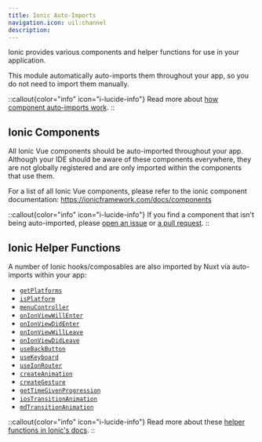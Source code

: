 ```yaml
---
title: Ionic Auto-Imports
navigation.icon: uil:channel
description:
---
```


Ionic provides various components and helper functions for use in your application.

This module automatically auto-imports them throughout your app, so you do not need to import them manually.

::callout{color="info" icon="i-lucide-info"}
Read more about [how component auto-imports work](https://v3.nuxtjs.org/guide/directory-structure/components#components-directory).
::

## Ionic Components

All Ionic Vue components should be auto-imported throughout your app. Although your IDE should be aware of these components everywhere, they are not globally registered and are only imported within the components that use them.

For a list of all Ionic Vue components, please refer to the ionic component documentation: https://ionicframework.com/docs/components

::callout{color="info" icon="i-lucide-info"}
If you find a component that isn't being auto-imported, please [open an issue](https://github.com/nuxt-modules/ionic/issues/new/choose) or [a pull request](https://github.com/nuxt-modules/ionic/compare).
::

## Ionic Helper Functions

A number of Ionic hooks/composables are also imported by Nuxt via auto-imports within your app:

- [`getPlatforms`](https://ionicframework.com/docs/vue/platform#getplatforms)
- [`isPlatform`](https://ionicframework.com/docs/vue/platform#isplatform)
- [`menuController`](https://ionicframework.com/docs/api/menu)
- [`onIonViewWillEnter`](https://ionicframework.com/docs/vue/lifecycle#ionic-framework-lifecycle-methods)
- [`onIonViewDidEnter`](https://ionicframework.com/docs/vue/lifecycle#ionic-framework-lifecycle-methods)
- [`onIonViewWillLeave`](https://ionicframework.com/docs/vue/lifecycle#ionic-framework-lifecycle-methods)
- [`onIonViewDidLeave`](https://ionicframework.com/docs/vue/lifecycle#ionic-framework-lifecycle-methods)
- [`useBackButton`](https://ionicframework.com/docs/vue/utility-functions#hardware-back-button)
- [`useKeyboard`](https://ionicframework.com/docs/vue/utility-functions#keyboard)
- [`useIonRouter`](https://ionicframework.com/docs/vue/utility-functions#router)
- [`createAnimation`](https://ionicframework.com/docs/utilities/animations)
- [`createGesture`](https://ionicframework.com/docs/utilities/gestures)
- [`getTimeGivenProgression`](https://github.com/ionic-team/ionic-framework/blob/main/core/src/utils/animation/cubic-bezier.ts#L20)
- [`iosTransitionAnimation`](https://github.com/ionic-team/ionic-framework/blob/main/core/src/utils/transition/ios.transition.ts#L267)
- [`mdTransitionAnimation`](https://github.com/ionic-team/ionic-framework/blob/main/core/src/utils/transition/md.transition.ts#L6)

::callout{color="info" icon="i-lucide-info"}
Read more about these [helper functions in Ionic's docs](https://ionicframework.com/docs/).
::

